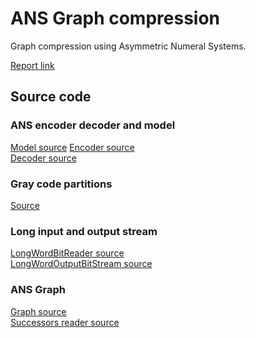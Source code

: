 # ANS Graph compression
Graph compression using Asymmetric Numeral Systems.

[Report link](https://github.com/tomfran/ANS-Graph-compression/blob/main/report/report.pdf)

## Source code
### ANS encoder decoder and model
[Model source](https://github.com/tomfran/ANS-Graph-compression/blob/main/src/main/java/it/tomfran/thesis/ans/AnsModel.java)
[Encoder source](https://github.com/tomfran/ANS-Graph-compression/blob/main/src/main/java/it/tomfran/thesis/ans/AnsEncoder.java) \
[Decoder source](https://github.com/tomfran/ANS-Graph-compression/blob/main/src/main/java/it/tomfran/thesis/ans/AnsDecoder.java)

### Gray code partitions
[Source](https://github.com/tomfran/ANS-Graph-compression/blob/main/src/main/java/it/tomfran/thesis/clustering/GrayCodePartitions.java)

### Long input and output stream
[LongWordBitReader source](https://github.com/tomfran/ANS-Graph-compression/blob/main/src/main/java/it/tomfran/thesis/io/LongWordBitReader.java) \
[LongWordOutputBitStream source](https://github.com/tomfran/ANS-Graph-compression/blob/main/src/main/java/it/tomfran/thesis/io/LongWordOutputBitStream.java)

### ANS Graph
[Graph source](https://github.com/tomfran/ANS-Graph-compression/blob/main/src/main/java/it/tomfran/thesis/graph/AnsGraph.java) \
[Successors reader source](https://github.com/tomfran/ANS-Graph-compression/blob/main/src/main/java/it/tomfran/thesis/graph/AnsSuccessorsReader.java)